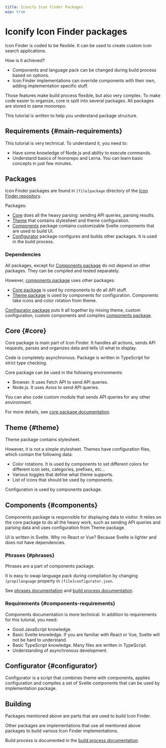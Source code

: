 ```yaml
title: Iconify Icon Finder Packages
wip: true
```

# Iconify Icon Finder packages

Icon Finder is coded to be flexible. It can be used to create custom icon search applications.

How is it achieved?

- Components and language pack can be changed during build process based on options.
- Icon Finder implementations can override components with their own, adding implementation specific stuff.

Those features make build process flexible, but also very complex. To make code easier to organize, core is split into several packages. All packages are stored in same monorepo.

This tutorial is written to help you understand package structure.

## Requirements {#main-requirements}

This tutorial is very technical. To understand it, you need to:

- Have some knowledge of Node.js and ability to execute commands.
- Understand basics of monorepo and Lerna. You can learn basic concepts in just few minutes.

## Packages

Icon Finder packages are found in `[file]package` directory of the [Icon Finder repository](https://github.com/iconify/icon-finder).

Packages:

- [Core](#core) does all the heavy parsing: sending API queries, parsing results.
- [Theme](#theme) that contains stylesheet and theme configuration.
- [Components](#components) package contains customizable Svelte components that are used to build UI.
- [Configurator](#configurator) package configures and builds other packages. It is used in the build process.

### Dependencies

All packages, except for [Components package](#components) do not depend on other packages. They can be compiled and tested separately.

However, [components package](#components) uses other packages:

- [Core package](#core) is used by components to do all API stuff.
- [Theme package](#theme) is used by components for configuration. Components take icons and color rotation from theme.

[Configurator package](#configurator) puts it all together by mixing theme, custom configuration, custom components and compiles [components package](#components).

## Core {#core}

Core package is main part of Icon Finder. It handles all actions, sends API requests, parses and organizes data and tells UI what to display.

Code is completely asynchronous. Package is written in TypeScript for strict type checking.

Core package can be used in the following environments:

- Browser. It uses Fetch API to send API queries.
- Node.js. It uses Axios to send API queries.

You can also code custom module that sends API queries for any other environment.

For more details, see [core package documentation](./core/index.md).

## Theme {#theme}

Theme package contains stylesheet.

However, it is not a simple stylesheet. Themes have configuration files, which contain the following data:

- Color rotations. It is used by components to set different colors for different icon sets, categories, prefixes, etc...
- Various toggles that define what theme supports.
- List of icons that should be used by components.

Configuration is used by components package.

## Components {#components}

Components package is responsible for displaying data to visitor. It relies on the core package to do all the heavy work, such as sending API queries and parsing data and uses configuration from Theme package.

UI is written in Svelte. Why no React or Vue? Because Svelte is lighter and does not have dependencies.

### Phrases {#phrases}

Phrases are a part of components package.

It is easy to swap language pack during compilation by changing `[prop]language` property in `[file]configurator.json`.

See [phrases documentation](./components/phrases.md) and [build process documentation](./build/index.md).

### Requirements {#components-requirements}

Components documentation is more technical. In addition to requirements for this tutorial, you need:

- Good JavaScript knowledge.
- Basic Svelte knowledge. If you are familiar with React or Vue, Svelte will not be hard to understand.
- Basic TypeScript knowledge. Many files are written in TypeScript.
- Understanding of asynchronous development.

## Configurator {#configurator}

Configurator is a script that combines theme with components, applies configuration and compiles a set of Svelte components that can be used by implementation package.

## Building

Packages mentioned above are parts that are used to build Icon Finder.

Other packages are implementations that use all mentioned above packages to build various Icon Finder implementations.

Build process is documented in the [build process documentation](./build/index.md).
